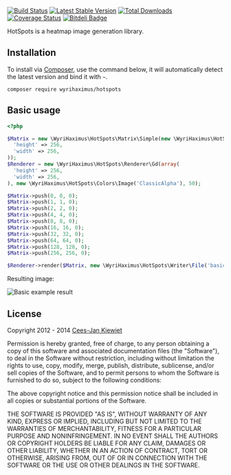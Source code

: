 [![Build Status](https://secure.travis-ci.org/WyriHaximus/HotSpots.png)](http://travis-ci.org/WyriHaximus/HotSpots)
[![Latest Stable Version](https://poser.pugx.org/WyriHaximus/HotSpots/v/stable.png)](https://packagist.org/packages/WyriHaximus/HotSpots)
[![Total Downloads](https://poser.pugx.org/WyriHaximus/HotSpots/downloads.png)](https://packagist.org/packages/WyriHaximus/HotSpots)
[![Coverage Status](https://coveralls.io/repos/WyriHaximus/HotSpots/badge.png)](https://coveralls.io/r/WyriHaximus/HotSpots)
[![Bitdeli Badge](https://d2weczhvl823v0.cloudfront.net/WyriHaximus/HotSpots/trend.png)](https://bitdeli.com/free "Bitdeli Badge")

HotSpots is a heatmap image generation library.

## Installation ##

To install via [Composer](http://getcomposer.org/), use the command below, it will automatically detect the latest version and bind it with `~`.

```
composer require wyrihaximus/hotspots 
```

## Basic usage ##

```php
<?php

$Matrix = new \WyriHaximus\HotSpots\Matrix\Simple(new \WyriHaximus\HotSpots\Cacher\Memory(), array(
  'height' => 256,
  'width' => 256,
));
$Renderer = new \WyriHaximus\HotSpots\Renderer\Gd(array(
  'height' => 256,
  'width' => 256,
), new \WyriHaximus\HotSpots\Colors\Image('ClassicAlpha'), 50);

$Matrix->push(0, 0, 0);
$Matrix->push(1, 1, 0);
$Matrix->push(2, 2, 0);
$Matrix->push(4, 4, 0);
$Matrix->push(8, 8, 0);
$Matrix->push(16, 16, 0);
$Matrix->push(32, 32, 0);
$Matrix->push(64, 64, 0);
$Matrix->push(128, 128, 0);
$Matrix->push(256, 256, 0);

$Renderer->render($Matrix, new \WyriHaximus\HotSpots\Writer\File('basic.png'));
```

Resulting image:

![Basic example result](https://raw.github.com/WyriHaximus/HotSpots/master/example/basic.png)

## License ##

Copyright 2012 - 2014 [Cees-Jan Kiewiet](http://wyrihaximus.net/)

Permission is hereby granted, free of charge, to any person
obtaining a copy of this software and associated documentation
files (the "Software"), to deal in the Software without
restriction, including without limitation the rights to use,
copy, modify, merge, publish, distribute, sublicense, and/or sell
copies of the Software, and to permit persons to whom the
Software is furnished to do so, subject to the following
conditions:

The above copyright notice and this permission notice shall be
included in all copies or substantial portions of the Software.

THE SOFTWARE IS PROVIDED "AS IS", WITHOUT WARRANTY OF ANY KIND,
EXPRESS OR IMPLIED, INCLUDING BUT NOT LIMITED TO THE WARRANTIES
OF MERCHANTABILITY, FITNESS FOR A PARTICULAR PURPOSE AND
NONINFRINGEMENT. IN NO EVENT SHALL THE AUTHORS OR COPYRIGHT
HOLDERS BE LIABLE FOR ANY CLAIM, DAMAGES OR OTHER LIABILITY,
WHETHER IN AN ACTION OF CONTRACT, TORT OR OTHERWISE, ARISING
FROM, OUT OF OR IN CONNECTION WITH THE SOFTWARE OR THE USE OR
OTHER DEALINGS IN THE SOFTWARE.

